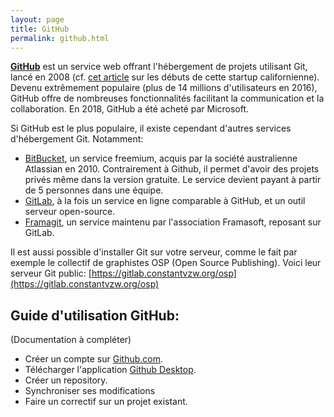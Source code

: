 ```yaml
---
layout: page
title: GitHub
permalink: github.html
---
```


**[GitHub](https://github.com/)** est un service web offrant l'hébergement de projets utilisant Git, lancé en 2008 (cf. [cet article](http://tom.preston-werner.com/2011/03/29/ten-lessons-from-githubs-first-year.html) sur les débuts de cette startup californienne). Devenu extrêmement populaire (plus de 14 millions d'utilisateurs en 2016), GitHub offre de nombreuses fonctionnalités facilitant la communication et la collaboration. En 2018, GitHub a été acheté par Microsoft.

Si GitHub est le plus populaire, il existe cependant d'autres services d'hébergement Git. Notamment: 

* [BitBucket](https://bitbucket.org), un service freemium, acquis par la société australienne Atlassian en 2010. Contrairement à Github, il permet d'avoir des projets privés même dans la version gratuite. Le service devient payant à partir de 5 personnes dans une équipe.
* [GitLab](https://about.gitlab.com/gitlab-com/), à la fois un service en ligne comparable à GitHub, et un outil serveur open-source.
* [Framagit](https://framagit.org), un service maintenu par l'association Framasoft, reposant sur GitLab.

Il est aussi possible d'installer Git sur votre serveur, comme le fait par exemple le collectif de graphistes OSP (Open Source Publishing). Voici leur serveur Git public: [https://gitlab.constantvzw.org/osp](https://gitlab.constantvzw.org/osp)


## Guide d'utilisation GitHub:

(Documentation à compléter)

- Créer un compte sur [Github.com](https://github.com/).
- Télécharger l'application [Github Desktop](https://desktop.github.com/).
- Créer un repository.
- Synchroniser ses modifications
- Faire un correctif sur un projet existant.